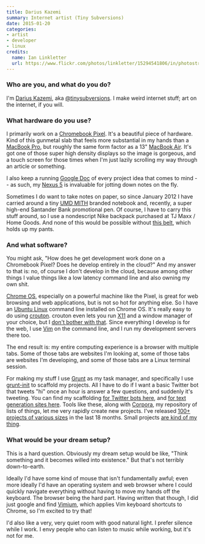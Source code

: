 ```yaml
---
title: Darius Kazemi
summary: Internet artist (Tiny Subversions)
date: 2015-01-20
categories:
- artist
- developer
- linux
credits:
  name: Ian Linkletter
  url: https://www.flickr.com/photos/linkletter/15294541806/in/photostream/
---
```


### Who are you, and what do you do?

I'm [Darius Kazemi](http://tinysubversions.com/ "Darius' website."), aka [@tinysubversions](http://twitter.com/tinysubversions "Darius' Twitter account."). I make weird internet stuff; art on the internet, if you will.

### What hardware do you use?

I primarily work on a [Chromebook Pixel][chromebook-pixel]. It's a beautiful piece of hardware. Kind of this gunmetal slab that feels more substantial in my hands than a [MacBook Pro][macbook-pro], but roughly the same form factor as a 13" [MacBook Air][macbook-air]. It's got one of those super high density displays so the image is gorgeous, and a touch screen for those times when I'm just lazily scrolling my way through an article or something.

I also keep a running [Google Doc][google-docs] of every project idea that comes to mind -- as such, my [Nexus 5][nexus-5] is invaluable for jotting down notes on the fly.

Sometimes I do want to take notes on paper, so since January 2012 I have carried around a tiny [UMD MITH](http://mith.umd.edu/ "The Maryland Institute for Technology in the Humanities.") branded notebook and, recently, a super high-end Santander Bank promotional pen. Of course, I have to carry this stuff around, so I use a nondescript Nike backpack purchased at TJ Maxx / Home Goods. And none of this would be possible without [this belt](http://www.target.com/p/merona-men-s-belt-brown-with-silver-buckle/-/A-10218913 "Darius' belt."), which holds up my pants.

### And what software?

You might ask, "How does he get development work done on a Chromebook Pixel? Does he develop entirely in the cloud?" And my answer to that is: no, of course I don't develop in the cloud, because among other things I value things like a low latency command line and also owning my own shit.

[Chrome OS][chrome-os], especially on a powerful machine like the Pixel, is great for web browsing and web applications, but is not so hot for anything else. So I have an [Ubuntu Linux][ubuntu] command line installed on Chrome OS. It's really easy to do using [crouton][]. crouton even lets you run [X11][xfree86] and a window manager of your choice, but I [don't bother with that](https://github.com/dnschneid/crouton#i-dont-always-use-linux-but-when-i-do-i-use-cli "The crouton instructions for installing just command-line tools."). Since everything I develop is for the web, I use [Vim][] on the command line, and I run my development servers there too.

The end result is: my entire computing experience is a browser with multiple tabs. Some of those tabs are websites I'm looking at, some of those tabs are websites I'm developing, and some of those tabs are a Linux terminal session.

For making my stuff I use [Grunt][] as my task manager, and specifically I use [grunt-init][] to scaffold my projects. All I have to do if I want a basic Twitter bot that tweets "hi" once an hour is answer a few questions, and suddenly it's tweeting. You can find my scaffolding [for Twitter bots here][grunt-init-twitter-bot], and [for text generation sites here][grunt-init-textgen]. Tools like these, along with [Corpora][], my repository of lists of things, let me very rapidly create new projects. I've released [100+ projects of various sizes](http://tinysubversions.com/projects/ "Darius' projects.") in the last 18 months. Small projects [are kind of my thing](http://tinysubversions.com/2014/05/thoughts-on-small-projects/ "Darius' post on small projects.").

### What would be your dream setup?

This is a hard question. Obviously my dream setup would be like, "Think something and it becomes willed into existence." But that's not terribly down-to-earth.

Ideally I'd have some kind of mouse that isn't fundamentally awful; even more ideally I'd have an operating system and web browser where I could quickly navigate everything without having to move my hands off the keyboard. The browser being the hard part. Having written that though, I did just google and find [Vimium][], which applies Vim keyboard shortcuts to Chrome, so I'm excited to try that!

I'd also like a very, very quiet room with good natural light. I prefer silence while I work. I envy people who can listen to music while working, but it's not for me.

[chrome-os]: https://en.wikipedia.org/wiki/Chrome_OS "A Linux distribution for running web applications."
[chromebook-pixel]: https://www.google.com/intl/en-US/chrome/devices/google-chromebook-pixel/ "A PC laptop with a Retina display."
[corpora]: https://github.com/dariusk/corpora "A data corpus collection."
[crouton]: https://github.com/dnschneid/crouton "A set of scripts to generate a chroot in Chrome OS."
[google-docs]: https://en.wikipedia.org/wiki/Google_Docs "A web-based office suite."
[grunt-init-textgen]: https://github.com/dariusk/grunt-init-textgen "A grunt-init template for generating text."
[grunt-init-twitter-bot]: https://github.com/dariusk/grunt-init-twitter-bot "A grunt-init template for a Twitter bot."
[grunt-init]: https://gruntjs.com/project-scaffolding "A command-line tool for creating new projects."
[grunt]: https://gruntjs.com/ "A task runner."
[macbook-air]: https://www.apple.com/macbook-air/ "A very thin laptop."
[macbook-pro]: https://www.apple.com/macbook-pro/ "A laptop."
[nexus-5]: http://www.google.com/nexus/5/ "An Android smartphone."
[ubuntu]: https://www.ubuntu.com/ "A Unix distribution."
[vim]: https://www.vim.org/ "A command-line text editor."
[vimium]: https://chrome.google.com/webstore/detail/vimium/dbepggeogbaibhgnhhndojpepiihcmeb "A Chrome extension that adds vim-like hotkeys."
[xfree86]: http://www.xfree86.org/ "An open-source window system."
